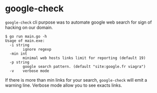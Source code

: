# google-check

`google-check` cli purpose was to automate google web search for sign of hacking on our domain.

```shell
$ go run main.go -h
Usage of main.exe:
  -i string
        ignore regexp
  -min int
        minimal web hosts links limit for reporting (default 19)
  -p string
        google search pattern. (default "site:google.fr viagra")
  -v    verbose mode
```

If there is more than min links for your search, `google-check` will emit a warning line.
Verbose mode allow you to see exacts links.